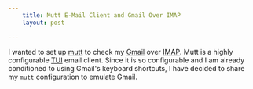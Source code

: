 ```yaml
---
    title: Mutt E-Mail Client and Gmail Over IMAP
    layout: post

---
```


I wanted to set up [mutt][] to check my [Gmail][] over [IMAP][].  Mutt is a
highly configurable [TUI][] email client.  Since it is so configurable and I am
already conditioned to using Gmail's keyboard shortcuts, I have decided to
share my `mutt` configuration to emulate Gmail.

<script src="https://gist.github.com/1289741.js"> </script>

[mutt]: http://www.mutt.org "The Mutt E-Mail Client"
[gmail]: http://gmail.com "Google Mail"
[IMAP]: http://en.wikipedia.org/wiki/Internet_Message_Access_Protocol "Internet Message Access Protocol"
[TUI]: http://en.wikipedia.org/wiki/Text-based_user_interface "Text User Interface"
